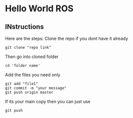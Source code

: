# Hello World ROS

## INstructions
Here are the steps:
Clone the repo if you dont have it already
```
git clone "repo link"
```
Then go into cloned folder
```
cd 'folder name'
```
Add the files you need only
```
git add "file1"
git commit -m "your message"
git push origin master
```

If its your main copy then you can just use
```
git push
```

